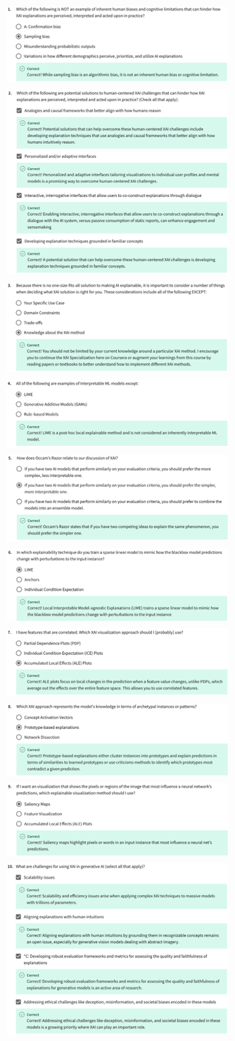 

![](../imgs_quizzes/c1m22q1.png)

![](../imgs_quizzes/c1m22q2.png)

![](../imgs_quizzes/c1m22q3.png)

![](../imgs_quizzes/c1m22q4.png)

![](../imgs_quizzes/c1m22q5.png)

![](../imgs_quizzes/c1m22q6.png)

![](../imgs_quizzes/c1m22q7.png)

![](../imgs_quizzes/c1m22q8.png)

![](../imgs_quizzes/c1m22q9.png)

![](../imgs_quizzes/c1m22q10.png)
